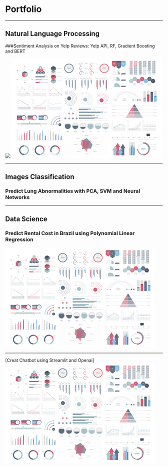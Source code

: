 # Portfolio

---

## Natural Language Processing 

###Sentiment Analysis on Yelp Reviews: Yelp API, RF, Gradient Boosting and BERT

[![](https://img.shields.io/badge/Github-View%20on%20Github-brightgreen)](https://github.com/Thigiang/Yelp-review)
<img src="images/dummy_thumbnail.jpg?raw=true"/>

---

## Images Classification

### Predict Lung Abnormalities with PCA, SVM and Neural Networks


---

## Data Science

### Predict Rental Cost in Brazil using Polynomial Linear Regression
<img src="images/dummy_thumbnail.jpg?raw=true"/>

---
[Creat Chatbot using Streamlit and Openai]
<img src="images/dummy_thumbnail.jpg?raw=true"/>
